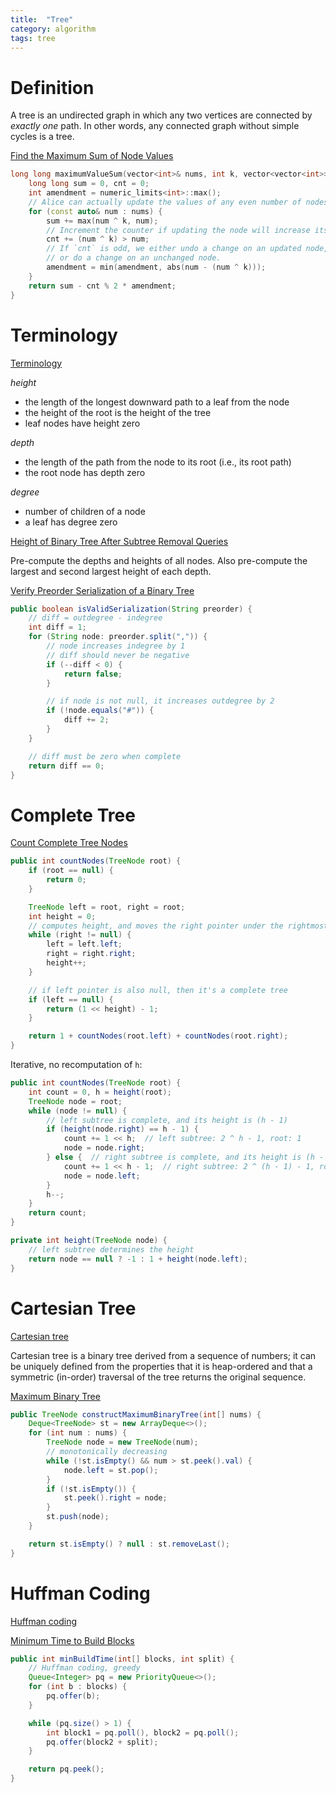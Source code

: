 ```yaml
---
title:  "Tree"
category: algorithm
tags: tree
---
```


# Definition

A tree is an undirected graph in which any two vertices are connected by *exactly one* path. In other words, any connected graph without simple cycles is a tree.

[Find the Maximum Sum of Node Values][find-the-maximum-sum-of-node-values]

```c++
long long maximumValueSum(vector<int>& nums, int k, vector<vector<int>>& edges) {
    long long sum = 0, cnt = 0;
    int amendment = numeric_limits<int>::max();
    // Alice can actually update the values of any even number of nodes
    for (const auto& num : nums) {
        sum += max(num ^ k, num);
        // Increment the counter if updating the node will increase its value.
        cnt += (num ^ k) > num;
        // If `cnt` is odd, we either undo a change on an updated node,
        // or do a change on an unchanged node.
        amendment = min(amendment, abs(num - (num ^ k)));
    }
    return sum - cnt % 2 * amendment;
}
```

# Terminology

[Terminology](https://en.wikipedia.org/wiki/Tree_(data_structure))

*height*
  * the length of the longest downward path to a leaf from the node
  * the height of the root is the height of the tree
  * leaf nodes have height zero

*depth*
  * the length of the path from the node to its root (i.e., its root path)
  * the root node has depth zero

*degree*
  * number of children of a node
  * a leaf has degree zero

[Height of Binary Tree After Subtree Removal Queries][height-of-binary-tree-after-subtree-removal-queries]

Pre-compute the depths and heights of all nodes. Also pre-compute the largest and second largest height of each depth.

[Verify Preorder Serialization of a Binary Tree][verify-preorder-serialization-of-a-binary-tree]

```java
public boolean isValidSerialization(String preorder) {
    // diff = outdegree - indegree
    int diff = 1;
    for (String node: preorder.split(",")) {
        // node increases indegree by 1
        // diff should never be negative
        if (--diff < 0) {
            return false;
        }

        // if node is not null, it increases outdegree by 2
        if (!node.equals("#")) {
            diff += 2;
        }
    }

    // diff must be zero when complete
    return diff == 0;
}
```

# Complete Tree

[Count Complete Tree Nodes][count-complete-tree-nodes]

```java
public int countNodes(TreeNode root) {
    if (root == null) {
        return 0;
    }

    TreeNode left = root, right = root;
    int height = 0;
    // computes height, and moves the right pointer under the rightmost leaf
    while (right != null) {
        left = left.left;
        right = right.right;
        height++;
    }

    // if left pointer is also null, then it's a complete tree
    if (left == null) {
        return (1 << height) - 1;
    }

    return 1 + countNodes(root.left) + countNodes(root.right);
}
```

Iterative, no recomputation of `h`:

```java
public int countNodes(TreeNode root) {
    int count = 0, h = height(root);
    TreeNode node = root;
    while (node != null) {
        // left subtree is complete, and its height is (h - 1)
        if (height(node.right) == h - 1) {
            count += 1 << h;  // left subtree: 2 ^ h - 1, root: 1
            node = node.right;
        } else {  // right subtree is complete, and its height is (h - 2)
            count += 1 << h - 1;  // right subtree: 2 ^ (h - 1) - 1, root: 1
            node = node.left;
        }
        h--;
    }
    return count;
}

private int height(TreeNode node) {
    // left subtree determines the height
    return node == null ? -1 : 1 + height(node.left);
}
```

# Cartesian Tree

[Cartesian tree](https://en.wikipedia.org/wiki/Cartesian_tree)

Cartesian tree is a binary tree derived from a sequence of numbers; it can be uniquely defined from the properties that it is heap-ordered and that a symmetric (in-order) traversal of the tree returns the original sequence. 

[Maximum Binary Tree][maximum-binary-tree]

```java
public TreeNode constructMaximumBinaryTree(int[] nums) {
    Deque<TreeNode> st = new ArrayDeque<>();
    for (int num : nums) {
        TreeNode node = new TreeNode(num);
        // monotonically decreasing
        while (!st.isEmpty() && num > st.peek().val) {
            node.left = st.pop();
        }
        if (!st.isEmpty()) {
            st.peek().right = node;
        }
        st.push(node);
    }

    return st.isEmpty() ? null : st.removeLast();
}
```

# Huffman Coding

[Huffman coding](https://en.wikipedia.org/wiki/Huffman_coding)

[Minimum Time to Build Blocks][minimum-time-to-build-blocks]

```java
public int minBuildTime(int[] blocks, int split) {
    // Huffman coding, greedy
    Queue<Integer> pq = new PriorityQueue<>();
    for (int b : blocks) {
        pq.offer(b);
    }

    while (pq.size() > 1) {
        int block1 = pq.poll(), block2 = pq.poll();
        pq.offer(block2 + split);
    }

    return pq.peek();
}
```

[count-complete-tree-nodes]: https://leetcode.com/problems/count-complete-tree-nodes/
[find-the-maximum-sum-of-node-values]: https://leetcode.com/problems/find-the-maximum-sum-of-node-values/
[height-of-binary-tree-after-subtree-removal-queries]: https://leetcode.com/problems/height-of-binary-tree-after-subtree-removal-queries/
[maximum-binary-tree]: https://leetcode.com/problems/maximum-binary-tree/
[minimum-time-to-build-blocks]: https://leetcode.com/problems/minimum-time-to-build-blocks/
[queries-on-a-permutation-with-key]: https://leetcode.com/problems/queries-on-a-permutation-with-key/
[verify-preorder-serialization-of-a-binary-tree]: https://leetcode.com/problems/verify-preorder-serialization-of-a-binary-tree/

